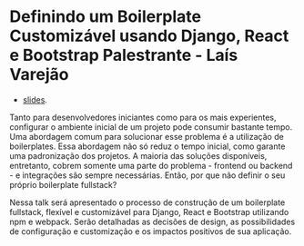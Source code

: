 Definindo um Boilerplate Customizável usando Django, React e Bootstrap
Palestrante - Laís Varejão
========================

- [slides](http://www.vinta.com.br/blog/2016/python-brasil12-talks/#boilerplate).

Tanto para desenvolvedores iniciantes como para os mais experientes, configurar o ambiente inicial de um projeto pode consumir bastante tempo. Uma abordagem comum para solucionar esse problema é a utilização de boilerplates. Essa abordagem não só reduz o tempo inicial, como garante uma padronização dos projetos. A maioria das soluções disponíveis, entretanto, cobrem somente uma parte do problema - frontend ou backend - e integrações são sempre necessárias. Então, por que não definir o seu próprio boilerplate fullstack?

Nessa talk será apresentado o processo de construção de um boilerplate fullstack, flexível e customizável para Django, React e Bootstrap utilizando npm e webpack. Serão detalhadas as decisões de design, as possibilidades de configuração e customização e os impactos positivos de sua aplicação.
